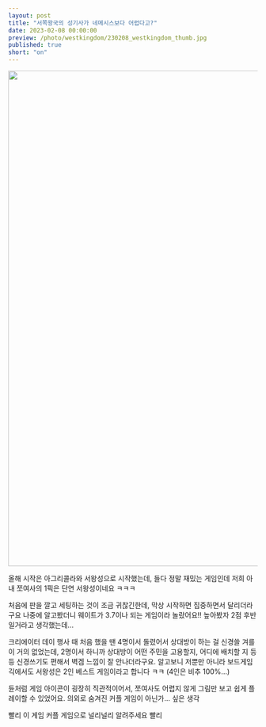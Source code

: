 ```yaml
---
layout: post
title: "서쪽왕국의 성기사가 네메시스보다 어렵다고?"
date: 2023-02-08 00:00:00
preview: /photo/westkingdom/230208_westkingdom_thumb.jpg
published: true
short: "on"
---
```


<img src="/photo/westkingdom/230208_westkingdom2.jpg" width="1000">




올해 시작은 아그리콜라와 서왕성으로 시작했는데,
들다 정말 재밌는 게임인데 저희 아내 쪼여사의 1픽은 단연 서왕성이네요 ㅋㅋㅋ

처음에 판을 깔고 세팅하는 것이 조금 귀찮긴한데, 막상 시작하면 집중하면서 달리더라구요
나중에 알고봤더니 웨이트가 3.7이나 되는 게임이라 놀랐어요!! 높아봤자 2점 후반일거라고 생각했는데...

크리에이터 데이 행사 때 처음 했을 땐 4명이서 돌렸어서 상대방이 하는 걸 신경쓸 겨를이 거의 없었는데,
2명이서 하니까 상대방이 어떤 주민을 고용할지, 어디에 배치할 지 등등 신경쓰기도 편해서 벽겜 느낌이 잘 안나더라구요.
알고보니 저뿐만 아니라 보드게임긱에서도 서왕성은 2인 베스트 게임이라고 합니다 ㅋㅋ (4인은 비추 100%...)

듄처럼 게임 아이콘이 굉장히 직관적이어서, 쪼여사도 어렵지 않게 그림만 보고 쉽게 플레이할 수 있었어요.
의외로 숨겨진 커플 게임이 아닌가... 싶은 생각

빨리 이 게임 커플 게임으로 널리널리 알려주세요 빨리
